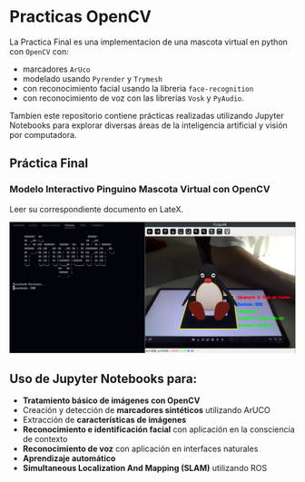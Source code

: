 # Practicas OpenCV 

La Practica Final es una implementacion de una mascota virtual en python con `OpenCV` con:

- marcadores `ArUco`
- modelado usando  `Pyrender` y `Trymesh`
- con reconocimiento facial usando la libreria `face-recognition` 
- con reconocimiento de voz con las librerias `Vosk` y `PyAudio`. 

Tambien este repositorio contiene prácticas realizadas utilizando Jupyter Notebooks para explorar diversas áreas de la inteligencia artificial y visión por computadora. 

## Práctica Final

### Modelo Interactivo Pinguino Mascota Virtual con OpenCV

Leer su correspondiente documento en LateX.

![Pinguino Mascota Virtual](Imagenes/Pinguino.png)

## Uso de Jupyter Notebooks para:

- **Tratamiento básico de imágenes con OpenCV**
- Creación y detección de **marcadores sintéticos** utilizando ArUCO
- Extracción de **características de imágenes**
- **Reconocimiento e identificación facial** con aplicación en la consciencia de contexto
- **Reconocimiento de voz** con aplicación en interfaces naturales
- **Aprendizaje automático**
- **Simultaneous Localization And Mapping (SLAM)** utilizando ROS



